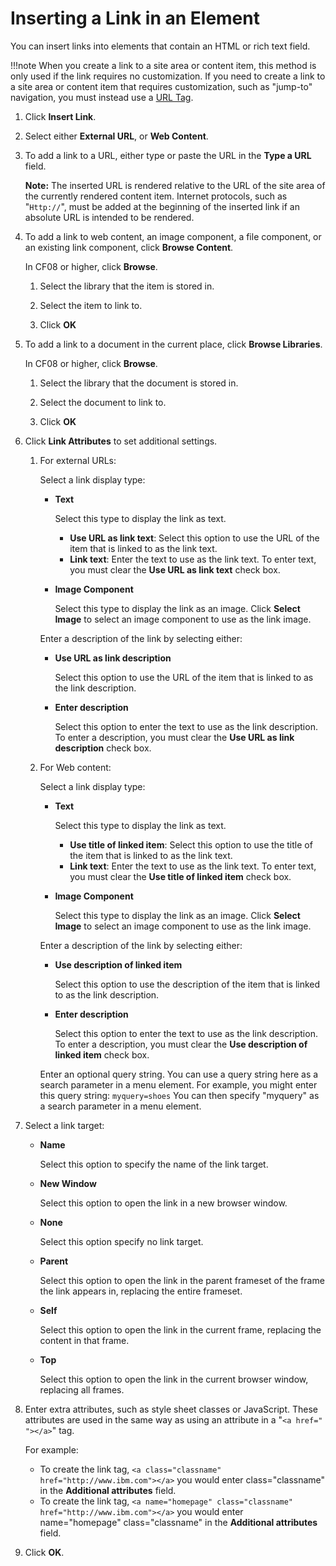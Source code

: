 # Inserting a Link in an Element

You can insert links into elements that contain an HTML or rich text field.

!!!note
    When you create a link to a site area or content item, this method is only used if the link requires no customization. If you need to create a link to a site area or content item that requires customization, such as "jump-to" navigation, you must instead use a [URL Tag](/wcm_artifacts/tags/creating_web_content_tags/wcm_dev_item-details_url.md).

1.  Click **Insert Link**.

2.  Select either **External URL**, or **Web Content**.

3.  To add a link to a URL, either type or paste the URL in the **Type a URL** field.

    **Note:** The inserted URL is rendered relative to the URL of the site area of the currently rendered content item. Internet protocols, such as "`Http://`", must be added at the beginning of the inserted link if an absolute URL is intended to be rendered.

4.  To add a link to web content, an image component, a file component, or an existing link component, click **Browse Content**.

    In CF08 or higher, click **Browse**.

    1.  Select the library that the item is stored in.

    2.  Select the item to link to.

    3.  Click **OK**

5.  To add a link to a document in the current place, click **Browse Libraries**.

    In CF08 or higher, click **Browse**.

    1.  Select the library that the document is stored in.

    2.  Select the document to link to.

    3.  Click **OK**

6.  Click **Link Attributes** to set additional settings.

    1.  For external URLs:

        Select a link display type:

        -   **Text**

            Select this type to display the link as text.

            -   **Use URL as link text**: Select this option to use the URL of the item that is linked to as the link text.
            -   **Link text**: Enter the text to use as the link text. To enter text, you must clear the **Use URL as link text** check box.
        -   **Image Component**

            Select this type to display the link as an image. Click **Select Image** to select an image component to use as the link image.

        Enter a description of the link by selecting either:

        -   **Use URL as link description**

            Select this option to use the URL of the item that is linked to as the link description.

        -   **Enter description**

            Select this option to enter the text to use as the link description. To enter a description, you must clear the **Use URL as link description** check box.

    2.  For Web content:

        Select a link display type:

        -   **Text**

            Select this type to display the link as text.

            -   **Use title of linked item**: Select this option to use the title of the item that is linked to as the link text.
            -   **Link text**: Enter the text to use as the link text. To enter text, you must clear the **Use title of linked item** check box.
        -   **Image Component**

            Select this type to display the link as an image. Click **Select Image** to select an image component to use as the link image.

        Enter a description of the link by selecting either:

        -   **Use description of linked item**

            Select this option to use the description of the item that is linked to as the link description.

        -   **Enter description**

            Select this option to enter the text to use as the link description. To enter a description, you must clear the **Use description of linked item** check box.

        Enter an optional query string. You can use a query string here as a search parameter in a menu element. For example, you might enter this query string: `myquery=shoes` You can then specify "myquery" as a search parameter in a menu element.

7.  Select a link target:

    -   **Name**

        Select this option to specify the name of the link target.

    -   **New Window**

        Select this option to open the link in a new browser window.

    -   **None**

        Select this option specify no link target.

    -   **Parent**

        Select this option to open the link in the parent frameset of the frame the link appears in, replacing the entire frameset.

    -   **Self**

        Select this option to open the link in the current frame, replacing the content in that frame.

    -   **Top**

        Select this option to open the link in the current browser window, replacing all frames.

8.  Enter extra attributes, such as style sheet classes or JavaScript. These attributes are used in the same way as using an attribute in a "`<a href=" "></a>`" tag.

    For example:

    -   To create the link tag, `<a class="classname" href="http://www.ibm.com"></a>` you would enter class="classname" in the **Additional attributes** field.
    -   To create the link tag, `<a name="homepage" class="classname" href="http://www.ibm.com"></a>` you would enter name="homepage" class="classname" in the **Additional attributes** field.
9.  Click **OK**.

<!-- **Related information**  


[Page layout](../panel_help/wcm_dev_pres-temp_examples_layout.md)

[How to define authoring tools](../panel_help/wcm_dev_elements_authoring-tools_examples.md)

[Entering HTML](../panel_help/wcm_dev_elements_html_props.md)

[Defining menu element formatting options](../panel_help/wcm_dev_elements_menu_format.md)

[Defining navigator element design options](../panel_help/wcm_dev_elements_navigator_using.md)

[Defining a page navigator](../panel_help/wcm_dev_elements_page-navigation_props.md)

[Defining a Personalization rule](../panel_help/wcm_dev_elements_pzn_props.md)

[Using the rich text element](../panel_help/wcm_dev_elements_rich-text_props.md)

[Creating a search results design](../panel_help/wcm_dev_elements_search_props.md)

[Defining taxonomy component properties](../panel_help/wcm_dev_elements_taxonomy_props.md)

[Define component designs for different users](../panel_help/wcm_dev_elements_username_props.md) -->

